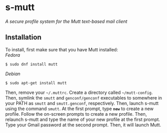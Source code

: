 # s-mutt
_A secure profile system for the Mutt text-based mail client_
## Installation
To install, first make sure that you have Mutt installed:<br/>
_Fedora_
```sh-script
$ sudo dnf install mutt
```
_Debian_
```sh-script
$ sudo apt-get install mutt
```
Then, remove your `~/.muttrc`. Create a directory called `~/mutt-config`. Then, symlink the `smutt` and `genconf/genconf` executables to somewhere in your PATH as `smutt` and `smutt.genconf`, respectively.
Then, launch s-mutt using the command `smutt`. At the first prompt, type **`new`** to create a new profile. Follow the on-screen prompts to create a new profile.
Then, relaunch s-mutt and type the name of your new profile at the first prompt. Type your Gmail password at the second prompt. Then, it will launch Mutt.
